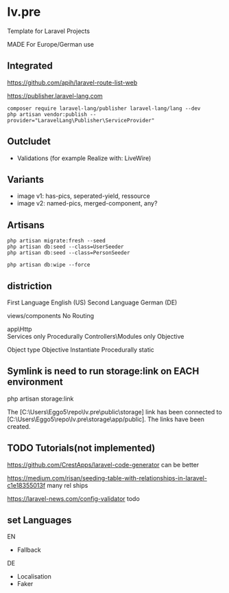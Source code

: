 # lv.pre

Template for Laravel Projects

MADE For Europe/German use

## Integrated

<https://github.com/apih/laravel-route-list-web>

<https://publisher.laravel-lang.com>

```terminal
composer require laravel-lang/publisher laravel-lang/lang --dev
php artisan vendor:publish --provider="LaravelLang\Publisher\ServiceProvider"
```

## Outcludet

- Validations (for example Realize with: LiveWire)

## Variants

- image v1: has-pics, seperated-yield, ressource
- image v2: named-pics, merged-component, any?

## Artisans

```terminal
php artisan migrate:fresh --seed
php artisan db:seed --class=UserSeeder
php artisan db:seed --class=PersonSeeder
```

```terminal
php artisan db:wipe --force
```

## distriction

First Language English (US)
Second Language German (DE)

views/components    No Routing

app\Http\
Services            only Procedurally
Controllers\Modules only Objective

Object type
Objective     Instantiate
Procedurally   static

## Symlink is need to run storage:link on EACH environment

php artisan storage:link

The [C:\Users\Eggo5\repo\lv.pre\public\storage] link has been connected to [C:\Users\Eggo5\repo\lv.pre\storage\app/public].
The links have been created.

## TODO Tutorials(not implemented)

<https://github.com/CrestApps/laravel-code-generator>
can be better

<https://medium.com/risan/seeding-table-with-relationships-in-laravel-c1e18355013f>
many rel ships

<https://laravel-news.com/config-validator>
todo

## set Languages

EN

- Fallback

 DE

- Localisation
- Faker
